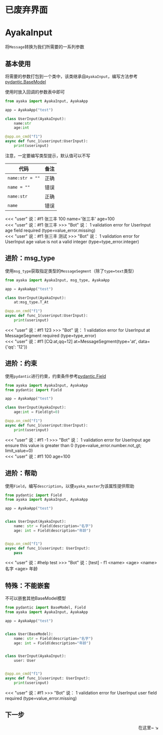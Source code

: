 # 已废弃界面

# AyakaInput

将`Message`转换为我们所需要的一系列参数

## 基本使用

将需要的参数打包到一个类中，该类继承自`AyakaInput`，编写方法参考[pydantic.BaseModel](https://docs.pydantic.dev/usage/models/)

使用时放入回调的参数表中即可


```py
from ayaka import AyakaInput, AyakaApp

app = AyakaApp("test")

class UserInput(AyakaInput):
    name:str 
    age:int 

@app.on_cmd("f1")
async def func_1(userinput:UserInput):
    print(userinput)
```

注意，一定要编写类型提示，默认值可以不写

| 代码            | 备注 |
| --------------- | ---- |
| `name:str = ""` | 正确 |
| `name = ""`     | 错误 |
| `name:str`      | 正确 |
| `name`          | 错误 |


<div class="demo">
<<< "user" 说：#f1 张三丰 100
name='张三丰' age=100
</div>

<div class="demo">
<<< "user" 说：#f1 张三丰
>>>  "Bot" 说：
1 validation error for UserInput
age
  field required (type=value_error.missing)
</div>

<div class="demo">
<<< "user" 说：#f1 张三丰 测试
>>>  "Bot" 说：
1 validation error for UserInput
age
  value is not a valid integer (type=type_error.integer)
</div>

## 进阶：msg_type

使用`msg_type`获取指定类型的`MessageSegment`（除了`type=text`类型）

```py
from ayaka import AyakaInput, msg_type, AyakaApp

app = AyakaApp("test")

class UserInput(AyakaInput):
    at:msg_type.T_At 

@app.on_cmd("f1")
async def func_1(userinput:UserInput):
    print(userinput)
```

<div class="demo">
<<< "user" 说：#f1 123
>>>  "Bot" 说：
1 validation error for UserInput
at
  MessageSegment required (type=type_error)
</div>

<div class="demo">
<<< "user" 说：#f1 [CQ:at,qq=12]
at=MessageSegment(type='at', data={'qq': '12'})
</div>

## 进阶：约束

使用`pydantic`进行约束，约束条件参考[pydantic.Field](https://docs.pydantic.dev/usage/types/#constrained-types)

```py
from ayaka import AyakaInput, AyakaApp
from pydantic import Field

app = AyakaApp("test")

class UserInput(AyakaInput):
    age:int = Field(gt=0)

@app.on_cmd("f1")
async def func_1(userinput:UserInput):
    print(userinput)
```


<div class="demo">
<<< "user" 说：#f1 -1
>>>  "Bot" 说：
1 validation error for UserInput
age
  ensure this value is greater than 0 (type=value_error.number.not_gt; limit_value=0)
</div>

<div class="demo">
<<< "user" 说：#f1 100
age=100
</div>


## 进阶：帮助

使用`Field`，编写`description`，以便`ayaka_master`为该属性提供帮助

```py
from pydantic import Field
from ayaka import AyakaInput, AyakaApp

app = AyakaApp("test")


class UserInput(AyakaInput):
    name: str = Field(description="名字")
    age: int = Field(description="年龄")


@app.on_cmd("f1")
async def func_1(userinput: UserInput):
    pass
```

<div class="demo">
<<< "user" 说：#help test
>>>  "Bot" 说：[test]
- f1 &lt;name> &lt;age>
    &lt;name> 名字
    &lt;age> 年龄
</div>


## 特殊：不能嵌套

不可以嵌套其他BaseModel模型

```py hl_lines="13"
from pydantic import BaseModel, Field
from ayaka import AyakaInput, AyakaApp

app = AyakaApp("test")


class User(BaseModel):
    name: str = Field(description="名字")
    age: int = Field(description="年龄")


class UserInput(AyakaInput):
    user: User


@app.on_cmd("f1")
async def func_1(userinput: UserInput):
    print(userinput)

```

<div class="demo">
<<< "user" 说：#f1
>>>  "Bot" 说：
1 validation error for UserInput
user
  field required (type=value_error.missing)
</div>


## 下一步

<div align="right">
    在这里~ ↘
</div>
